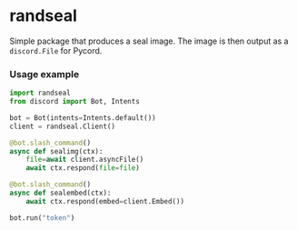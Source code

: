 # randseal
Simple package that produces a seal image. The image is then output as a `discord.File` for Pycord.

### Usage example
```py
import randseal
from discord import Bot, Intents

bot = Bot(intents=Intents.default())
client = randseal.Client()

@bot.slash_command()
async def sealimg(ctx):
	file=await client.asyncFile()
	await ctx.respond(file=file)

@bot.slash_command()
async def sealembed(ctx):
	await ctx.respond(embed=client.Embed())

bot.run("token")
```
